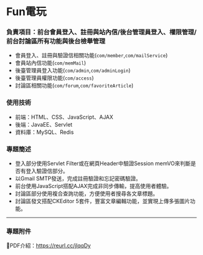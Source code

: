 # Fun電玩

### **負責項目：前台會員登入、註冊與站內信/後台管理員登入、權限管理/前台討論區所有功能與後台檢舉管理**
* 會員登入、註冊與驗證信相關功能(`com/member`,`com/mailService`)
* 會員站內信功能(`com/memMail`)
* 後臺管理員登入功能(`com/admin`,`com/adminLogin`)
* 後臺管理員權限功能(`com/access`)
* 討論區相關功能(`com/forum`,`com/favoriteArticle`)

### **使用技術**
* 前端：HTML、CSS、JavaScript、AJAX
* 後端：JavaEE、Servlet
* 資料庫：MySQL、Redis

### **專題簡述**
* 登入部分使用Servlet Filter或在網頁Header中驗證Session memVO來判斷是否有登入驗證信部分。
* 以Gmail SMTP發送，完成註冊驗證和忘記密碼驗證。
* 前台使用JavaScript搭配AJAX完成非同步傳輸，提高使用者體驗。
* 討論區部分使用複合查詢功能，方便使用者搜尋各文章標題。
* 討論區發文搭配CKEditor 5套件，豐富文章編輯功能，並實現上傳多張圖片功能。

---
###  **專題附件**
🔗PDF介紹：https://reurl.cc/jlqqDy

